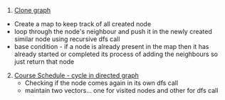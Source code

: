 1. [Clone graph](https://leetcode.com/problems/clone-graph/)

- Create a map to keep track of all created node
- loop through the node's neighbour and push it in the newly created similar node using recursive dfs call
- base condition - if a node is already present in the map then it has already started or completed its process of adding the neighbours so just return that node

2. [Course Schedule - cycle in directed graph](https://leetcode.com/problems/course-schedule/submissions/)
   - Checking if the node comes again in its own dfs call
   - maintain two vectors... one for visited nodes and other for dfs call
